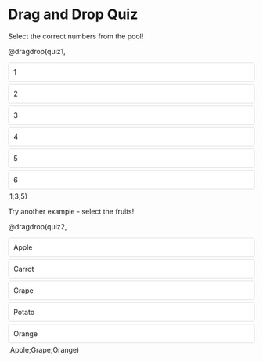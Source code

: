 <!--
author:   Your Name
email:    your@email.com
version:  0.1.0
language: en
narrator: US English Female

script:   https://cdnjs.cloudflare.com/ajax/libs/Sortable/1.14.0/Sortable.min.js

@dragdrop
<section style="width: 100%; max-width: 600px; margin: 20px auto; padding: 20px; border: 1px solid #ccc; border-radius: 8px;" id="quiz-@0">
  <div class="question" style="font-size: 18px; margin-bottom: 20px;">@0</div>
  
  <div style="display: flex; gap: 20px;">
    <div style="flex: 1;">
      <div style="font-weight: bold; margin-bottom: 10px;">Pool:</div>
      <div class="pool-container" style="min-height: 50px; padding: 10px; background-color: #f8f8f8; border: 1px dashed #ccc; border-radius: 4px;" id="pool-@0">
        @1
      </div>
    </div>
    
    <div style="flex: 1;">
      <div style="font-weight: bold; margin-bottom: 10px;">Your Selection:</div>
      <div class="target-container" style="min-height: 50px; padding: 10px; background-color: #f8f8f8; border: 1px dashed #ccc; border-radius: 4px;" id="target-@0">
      </div>
    </div>
  </div>
  
  <div class="feedback" style="margin-top: 20px; font-weight: bold; text-align: center;"></div>
</section>

<script>
  (function(){
    const quizId = '@0'.replace(/[^a-zA-Z0-9]/g, '');
    const quizContainer = document.querySelector(`#quiz-${quizId}`);
    const poolContainer = quizContainer.querySelector('.pool-container');
    const targetContainer = quizContainer.querySelector('.target-container');
    const feedback = quizContainer.querySelector('.feedback');
    const correctAnswers = new Set('@2'.split(';'));
    
    new Sortable(poolContainer, {
      group: {
        name: quizId,
        // pull: 'clone',
        put: true
      },
      animation: 150,
      onEnd: checkAnswer
    });
    
    new Sortable(targetContainer, {
      group: {
        name: quizId,
        pull: true,
        put: true
      },
      animation: 150,
      onAdd: checkAnswer,
      onRemove: checkAnswer
    });

    function checkAnswer() {
      const currentAnswers = new Set(
        Array.from(targetContainer.querySelectorAll('.choice'))
          .map(choice => choice.textContent.trim())
      );

      const isCorrect = currentAnswers.size === correctAnswers.size &&
                       [...currentAnswers].every(answer => correctAnswers.has(answer));
      
      if (isCorrect) {
        feedback.textContent = "Correct!";
        feedback.style.color = "green";
      } else {
        feedback.textContent = "Try again!";
        feedback.style.color = "red";
      }
    }
  })();
</script>
@end
-->

# Drag and Drop Quiz

Select the correct numbers from the pool!

@dragdrop(quiz1,
<div class="choice" style="padding: 10px; margin: 5px 0; background-color: #fff; border: 1px solid #ddd; border-radius: 4px; cursor: move; user-select: none;">1</div>
<div class="choice" style="padding: 10px; margin: 5px 0; background-color: #fff; border: 1px solid #ddd; border-radius: 4px; cursor: move; user-select: none;">2</div>
<div class="choice" style="padding: 10px; margin: 5px 0; background-color: #fff; border: 1px solid #ddd; border-radius: 4px; cursor: move; user-select: none;">3</div>
<div class="choice" style="padding: 10px; margin: 5px 0; background-color: #fff; border: 1px solid #ddd; border-radius: 4px; cursor: move; user-select: none;">4</div>
<div class="choice" style="padding: 10px; margin: 5px 0; background-color: #fff; border: 1px solid #ddd; border-radius: 4px; cursor: move; user-select: none;">5</div>
<div class="choice" style="padding: 10px; margin: 5px 0; background-color: #fff; border: 1px solid #ddd; border-radius: 4px; cursor: move; user-select: none;">6</div>,1;3;5)

Try another example - select the fruits!

@dragdrop(quiz2,
<div class="choice" style="padding: 10px; margin: 5px 0; background-color: #fff; border: 1px solid #ddd; border-radius: 4px; cursor: move; user-select: none;">Apple</div>
<div class="choice" style="padding: 10px; margin: 5px 0; background-color: #fff; border: 1px solid #ddd; border-radius: 4px; cursor: move; user-select: none;">Carrot</div>
<div class="choice" style="padding: 10px; margin: 5px 0; background-color: #fff; border: 1px solid #ddd; border-radius: 4px; cursor: move; user-select: none;">Grape</div>
<div class="choice" style="padding: 10px; margin: 5px 0; background-color: #fff; border: 1px solid #ddd; border-radius: 4px; cursor: move; user-select: none;">Potato</div>
<div class="choice" style="padding: 10px; margin: 5px 0; background-color: #fff; border: 1px solid #ddd; border-radius: 4px; cursor: move; user-select: none;">Orange</div>,Apple;Grape;Orange)

